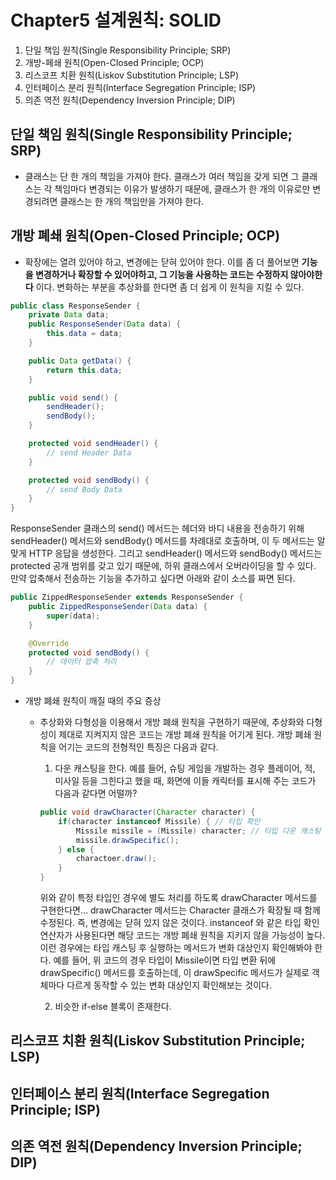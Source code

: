 Chapter5 설계원칙: SOLID
==================================================================================
1. 단일 책임 원칙(Single Responsibility Principle; SRP)
2. 개방-페쇄 원칙(Open-Closed Principle; OCP)
3. 리스코프 치환 원칙(Liskov Substitution Principle; LSP)
4. 인터페이스 분리 원칙(Interface Segregation Principle; ISP)
5. 의존 역전 원칙(Dependency Inversion Principle; DIP)

## 단일 책임 원칙(Single Responsibility Principle; SRP)
- 클래스는 단 한 개의 책임을 가져야 한다.
클래스가 여러 책임을 갖게 되면 그 클래스는 각 책임마다 변경되는 이유가 발생하기 때문에, 클래스가 한 개의 이유로만 변경되려면 클래스는 한 개의 책임만을 가져야 한다.

## 개방 폐쇄 원칙(Open-Closed Principle; OCP)
- 확장에는 열려 있어야 하고, 변경에는 닫혀 있어야 한다.
이를 좀 더 풀어보면 __기능을 변경하거나 확장할 수 있어야하고, 그 기능을 사용하는 코드는 수정하지 않아야한다__ 이다. 변화하는 부분을 추상화를 한다면 좀 더 쉽게 이 원칙을 지킬 수 있다.
```java
public class ResponseSender {
    private Data data;
    public ResponseSender(Data data) {
        this.data = data;
    }

    public Data getData() {
        return this.data;
    }

    public void send() {
        sendHeader();
        sendBody();
    }

    protected void sendHeader() {
        // send Header Data
    }

    protected void sendBody() {
        // send Body Data
    }
}
```
ResponseSender 클래스의 send() 메서드는 헤더와 바디 내용을 전송하기 위해 sendHeader() 메서드와 sendBody() 메서드를 차례대로 호출하며, 이 두 메서드는 알맞게 HTTP 응답을 생성한다.
그리고 sendHeader() 메서드와 sendBody() 메서드는 protected 공개 범위를 갖고 있기 때문에, 하위 클래스에서 오버라이딩을 할 수 있다.
만약 압축해서 전송하는 기능을 추가하고 싶다면 아래와 같이 소스를 짜면 된다.
```java
public ZippedResponseSender extends ResponseSender {
    public ZippedResponseSender(Data data) {
        super(data);
    }

    @Override
    protected void sendBody() {
        // 데이터 압축 처리
    }
}
```

- 개방 폐쇄 원칙이 깨질 때의 주요 증상
    * 추상화와 다형성을 이용해서 개방 폐쇄 원칙을 구현하기 때문에, 추상화와 다형성이 제대로 지켜지지 않은 코드는 개방 폐쇄 원칙을 어기게 된다. 개방 폐쇄 원칙을 어기는 코드의 전형적인 특징은 다음과 같다.
        1. 다운 캐스팅을 한다.
        예를 들어, 슈팅 게임을 개발하는 경우 플레이어, 적, 미사일 등을 그힌다고 했을 때, 화면에 이들 캐릭터를 표시해 주는 코드가 다음과 같다면 어떨까?
        ```java
        public void drawCharacter(Character character) {
            if(character instanceof Missile) { // 타입 확인
                Missile missile = (Missile) character; // 타입 다운 캐스팅
                missile.drawSpecific();
            } else {
                charactoer.draw();
            }
        }
        ```
        위와 같이 특정 타입인 경우에 별도 처리를 하도록 drawCharacter 메서드를 구현한다면... drawCharacter 메서드는 Character 클래스가 확장될 때 함께 수정된다.
        즉, 변경에는 닫혀 있지 않은 것이다. instanceof 와 같은 타입 확인 연산자가 사용된다면 해당 코드는 개방 폐쇄 원칙을 지키지 않을 가능성이 높다. 이런 경우에는 타입 캐스팅 후 실행하는 메서드가 변화 대상인지 확인해봐야 한다. 예를 들어, 위 코드의 경우 타입이 Missile이면 타입 변환 뒤에 drawSpecific() 메서드를 호출하는데, 이 drawSpecific 메서드가 실제로 객체마다 다르게 동작할 수 있는 변화 대상인지 확인해보는 것이다.

        2. 비슷한 if-else 블록이 존재한다.
        
        


## 리스코프 치환 원칙(Liskov Substitution Principle; LSP)
## 인터페이스 분리 원칙(Interface Segregation Principle; ISP)
## 의존 역전 원칙(Dependency Inversion Principle; DIP)